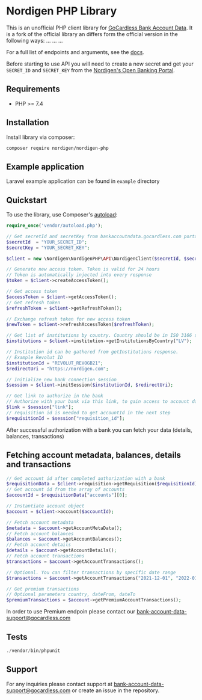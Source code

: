 # Nordigen PHP Library

This is an unofficial PHP client library for [GoCardless Bank Account Data](https://gocardless.com/bank-account-data/).
It is a fork of the official library an differs form the official version in the following ways:
...
...
...

For a full list of endpoints and arguments, see the [docs](https://developer.gocardless.com/bank-account-data/quick-start-guide).

Before starting to use API you will need to create a new secret and get your `SECRET_ID` and `SECRET_KEY` from the [Nordigen's Open Banking Portal](https://bankaccountdata.gocardless.com/user-secrets/).


## Requirements

* PHP >= 7.4

## Installation

Install library via composer:

```sh
composer require nordigen/nordigen-php
```

## Example application

Laravel example application can be found in `example` directory

## Quickstart

To use the library, use Composer's [autoload](https://getcomposer.org/doc/01-basic-usage.md#autoloading):

```php
require_once('vendor/autoload.php');
```

```php
// Get secretId and secretKey from bankaccoutndata.gocardless.com portal and pass them to NordigenClient
$secretId  = "YOUR_SECRET_ID";
$secretKey = "YOUR_SECRET_KEY";

$client = new \Nordigen\NordigenPHP\API\NordigenClient($secretId, $secretKey);

// Generate new access token. Token is valid for 24 hours
// Token is automatically injected into every response
$token = $client->createAccessToken();

// Get access token
$accessToken = $client->getAccessToken();
// Get refresh token
$refreshToken = $client->getRefreshToken();

// Exchange refresh token for new access token
$newToken = $client->refreshAccessToken($refreshToken);

// Get list of institutions by country. Country should be in ISO 3166 standard.
$institutions = $client->institution->getInstitutionsByCountry("LV");

// Institution id can be gathered from getInstitutions response.
// Example Revolut ID
$institutionId = "REVOLUT_REVOGB21";
$redirectUri = "https://nordigen.com";

// Initialize new bank connection session
$session = $client->initSession($institutionId, $redirectUri);

// Get link to authorize in the bank
// Authorize with your bank via this link, to gain access to account data
$link = $session["link"];
// requisition id is needed to get accountId in the next step
$requisitionId = $session["requisition_id"];
```

After successful authorization with a bank you can fetch your data (details, balances, transactions)

## Fetching account metadata, balances, details and transactions

```php
// Get account id after completed authorization with a bank
$requisitionData = $client->requisition->getRequisition($requisitionId);
// Get account id from the array of accounts
$accountId = $requisitionData["accounts"][0];

// Instantiate account object
$account = $client->account($accountId);

// Fetch account metadata
$metadata = $account->getAccountMetaData();
// Fetch account balances
$balances = $account->getAccountBalances();
// Fetch account details
$details = $account->getAccountDetails();
// Fetch account transactions
$transactions = $account->getAccountTransactions();

// Optional. You can filter transactions by specific date range
$transactions = $account->getAccountTransactions("2021-12-01", "2022-01-30");

// Get premium transactions
// Optional parameters country, dateFrom, dateTo
$premiumTransactions = $account->getPremiumAccountTransactions();
```

In order to use Premium endpoin please contact our [bank-account-data-support@gocardless.com](bank-account-data-support@gocardless.com)

## Tests

```php
./vendor/bin/phpunit
```

## Support

For any inquiries please contact support at [bank-account-data-support@gocardless.com](bank-account-data-support@gocardless.com) or create an issue in the repository.
